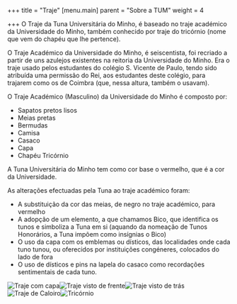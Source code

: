 +++
title = "Traje"
[menu.main]
parent = "Sobre a TUM"
weight = 4

+++
O Traje da Tuna Universitária do Minho, é baseado no traje académico da Universidade do Minho, também conhecido por traje do tricórnio (nome que vem do chapéu que lhe pertence).

O Traje Académico da Universidade do Minho, é seiscentista, foi recriado a partir de uns azulejos existentes na reitoria da Universidade do Minho. Era o traje usado pelos estudantes do colégio S. Vicente de Paulo, tendo sido atribuída uma permissão do Rei, aos estudantes deste colégio, para trajarem como os de Coimbra (que, nessa altura, também o usavam).

O Traje Académico (Masculino) da Universidade do Minho é composto por:

* Sapatos pretos lisos
* Meias pretas
* Bermudas
* Camisa
* Casaco
* Capa
* Chapéu Tricórnio

A Tuna Universitária do Minho tem como cor base o vermelho, que é a cor da Universidade.

As alterações efectuadas pela Tuna ao traje académico foram:

* A substituição da cor das meias, de negro no traje académico, para vermelho
* A adopção de um elemento, a que chamamos Bico, que identifica os tunos e simboliza a Tuna em si (aquando da nomeação de Tunos Honorários, a Tuna impõem como insígnias o Bico)
* O uso da capa com os emblemas ou dísticos, das localidades onde cada tuno tunou, ou oferecidos por instituições congéneres, colocados do lado de fora
* O uso de dísticos e pins na lapela do casaco como recordações sentimentais de cada tuno.

![](/images/imagens_traje-capa.gif "Traje com capa")![](/images/traje-frente.gif "Traje visto de frente")![](/images/traje-tras.gif "Traje visto de trás")![](/images/traje-caloiro.gif "Traje de Caloiro")![](/images/tricornio.gif "Tricórnio")